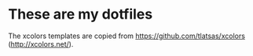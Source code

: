 # These are my dotfiles

The xcolors templates are copied from https://github.com/tlatsas/xcolors (http://xcolors.net/).
